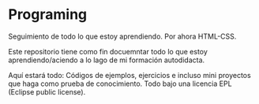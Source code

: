 # Programing
Seguimiento de todo lo que estoy aprendiendo. Por ahora HTML-CSS.

Este repositorio tiene como fin docuemntar todo lo que estoy aprendiendo/aciendo a lo lago de mi formación autodidacta.

Aquí estará todo: Códigos de ejemplos, ejercicios e incluso mini proyectos que haga como prueba de conocimiento. Todo bajo una licencia EPL (Eclipse public license).
